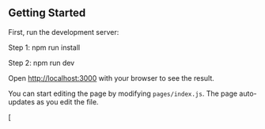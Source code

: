 

## Getting Started

First, run the development server:

Step 1: npm run install

Step 2: npm run dev

Open [http://localhost:3000](http://localhost:3000) with your browser to see the result.

You can start editing the page by modifying `pages/index.js`. The page auto-updates as you edit the file.

[